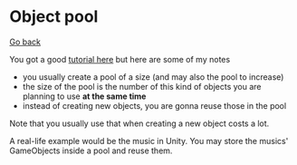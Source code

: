 # Object pool

[Go back](..)

You got a good [tutorial here](https://java-design-patterns.com/patterns/object-pool/)
but here are some of my notes

* you usually create a pool of a size
  (and may also the pool to increase)
* the size of the pool is the number of this
  kind of objects you are planning to use **at the same time**
* instead of creating new objects, you are gonna
  reuse those in the pool

Note that you usually use that when creating a new
object costs a lot.

A real-life example would be the music in Unity.
You may store the musics' GameObjects inside a pool 
and reuse them.